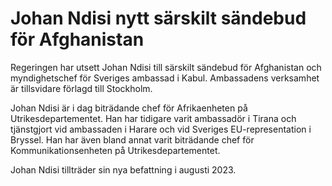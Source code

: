 # Johan Ndisi nytt särskilt sändebud för Afghanistan

Regeringen har utsett Johan Ndisi till särskilt sändebud för Afghanistan och myndighetschef för Sveriges ambassad i Kabul. Ambassadens verksamhet är tillsvidare förlagd till Stockholm.

Johan Ndisi är i dag biträdande chef för Afrikaenheten på Utrikesdepartementet. Han har tidigare varit ambassadör i Tirana och tjänstgjort vid ambassaden i Harare och vid Sveriges EU-representation i Bryssel. Han har även bland annat varit biträdande chef för Kommunikationsenheten på Utrikesdepartementet.

Johan Ndisi tillträder sin nya befattning i augusti 2023.
